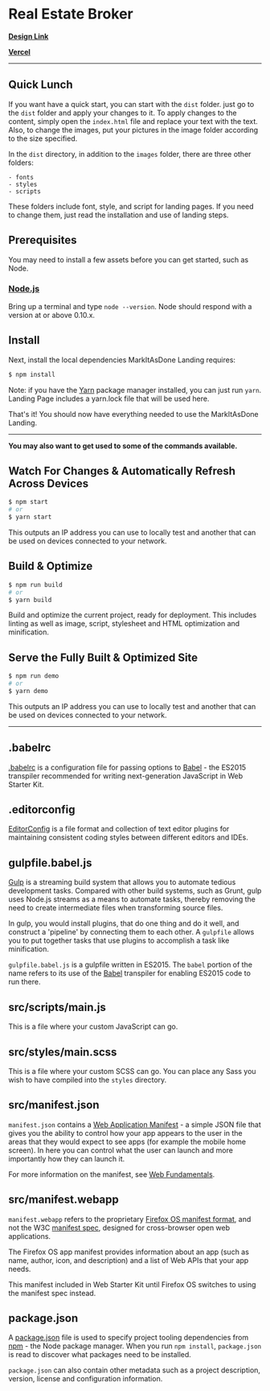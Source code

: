 # **Real Estate Broker**


**[Design Link](https://www.figma.com/file/YlJ0kgmFwIRU9vPylGd1BjdD/Layout---B?node-id=0%3A1)**

**[Vercel](https://real-estate-broker.vercel.app/)**

----

## **Quick Lunch**
If you want have a quick start, you can start with the `dist` folder. just go to the `dist` folder and apply your changes to it. To apply changes to the content, simply open the `index.html` file and replace your text with the text. Also, to change the images, put your pictures in the image folder according to the size specified.

In the `dist` directory, in addition to the `images` folder, there are three other folders:
```
- fonts 
- styles 
- scripts
```
These folders include font, style, and script for landing pages. If you need to change them, just read the installation and use of landing steps.

## **Prerequisites**
You may need to install a few assets before you can get started, such as Node.

### [Node.js](https://nodejs.org)

Bring up a terminal and type `node --version`.
Node should respond with a version at or above 0.10.x.

## **Install**

Next, install the local dependencies MarkItAsDone Landing requires:

```sh
$ npm install
```

Note: if you have the [Yarn](https://yarnpkg.com/) package manager installed, you can just run `yarn`.
Landing Page includes a yarn.lock file that will be used here.

That's it! You should now have everything needed to use the MarkItAsDone Landing.

---

**You may also want to get used to some of the commands available.**

## Watch For Changes & Automatically Refresh Across Devices

```sh
$ npm start
# or
$ yarn start
```

This outputs an IP address you can use to locally test and another that can be used on devices
connected to your network.

## Build & Optimize

```sh
$ npm run build
# or
$ yarn build
```

Build and optimize the current project, ready for deployment.
This includes linting as well as image, script, stylesheet and HTML optimization and minification.


## Serve the Fully Built & Optimized Site

```sh
$ npm run demo
# or
$ yarn demo
```

This outputs an IP address you can use to locally test and another that can be used on devices
connected to your network.

---

## .babelrc

[.babelrc](https://babeljs.io/docs/usage/babelrc/) is a configuration file for passing options to [Babel](https://babeljs.io) - the ES2015 transpiler recommended for writing next-generation JavaScript in Web Starter Kit. 

## .editorconfig

[EditorConfig](http://editorconfig.org/) is a file format and collection of text editor plugins for maintaining consistent coding styles between different editors and IDEs.

## gulpfile.babel.js

[Gulp](http://gulpjs.com) is a streaming build system that allows you to automate tedious development tasks. Compared with other build systems, such as Grunt, gulp uses Node.js streams as a means to automate tasks, thereby removing the need to create intermediate files when transforming source files. 

In gulp, you would install plugins, that do one thing and do it well, and construct a 'pipeline' by connecting them to each other. A `gulpfile` allows you to put together tasks that use plugins to accomplish a task like minification. 

`gulpfile.babel.js` is a gulpfile written in ES2015. The `babel` portion of the name refers to its use of the [Babel](https://babeljs.io) transpiler for enabling ES2015 code to run there.

## src/scripts/main.js

This is a file where your custom JavaScript can go. 

## src/styles/main.scss

This is a file where your custom SCSS can go. You can place any Sass you wish to have compiled into the `styles` directory.

## src/manifest.json

`manifest.json` contains a [Web Application Manifest](https://w3c.github.io/manifest/) - a simple JSON file that gives you the ability to control how your app appears to the user in the areas that they would expect to see apps (for example the mobile home screen). In here you can control what the user can launch and more importantly how they can launch it. 

For more information on the manifest, see [Web Fundamentals](https://developers.google.com/web/updates/2014/11/Support-for-installable-web-apps-with-webapp-manifest-in-chrome-38-for-Android).

## src/manifest.webapp

`manifest.webapp` refers to the proprietary [Firefox OS manifest format](https://developer.mozilla.org/en-US/Apps/Build/Manifest), and not the W3C [manifest spec](https://w3c.github.io/manifest/), designed for cross-browser open web applications. 

The Firefox OS app manifest provides information about an app (such as name, author, icon, and description) and a list of Web APIs that your app needs.

This manifest included in Web Starter Kit until Firefox OS switches to using the manifest spec instead.

## package.json

A [package.json](https://docs.npmjs.com/files/package.json) file is used to specify project tooling dependencies from [npm](http://npmjs.org) - the Node package manager. When you run `npm install`, `package.json` is read to discover what packages need to be installed. 

`package.json` can also contain other metadata such as a project description, version, license and configuration information.

